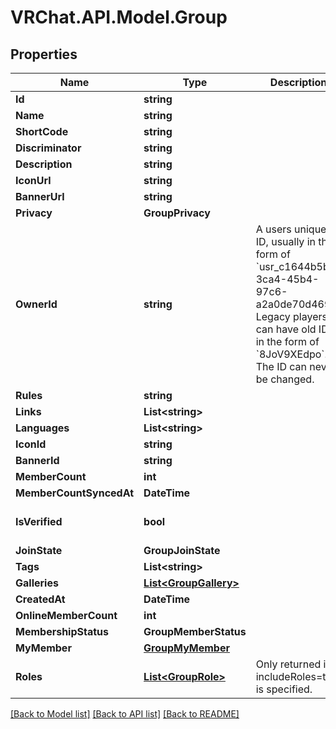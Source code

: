 # VRChat.API.Model.Group

## Properties

Name | Type | Description | Notes
------------ | ------------- | ------------- | -------------
**Id** | **string** |  | [optional] 
**Name** | **string** |  | [optional] 
**ShortCode** | **string** |  | [optional] 
**Discriminator** | **string** |  | [optional] 
**Description** | **string** |  | [optional] 
**IconUrl** | **string** |  | [optional] 
**BannerUrl** | **string** |  | [optional] 
**Privacy** | **GroupPrivacy** |  | [optional] 
**OwnerId** | **string** | A users unique ID, usually in the form of &#x60;usr_c1644b5b-3ca4-45b4-97c6-a2a0de70d469&#x60;. Legacy players can have old IDs in the form of &#x60;8JoV9XEdpo&#x60;. The ID can never be changed. | [optional] 
**Rules** | **string** |  | [optional] 
**Links** | **List&lt;string&gt;** |  | [optional] 
**Languages** | **List&lt;string&gt;** |  | [optional] 
**IconId** | **string** |  | [optional] 
**BannerId** | **string** |  | [optional] 
**MemberCount** | **int** |  | [optional] 
**MemberCountSyncedAt** | **DateTime** |  | [optional] 
**IsVerified** | **bool** |  | [optional] [default to false]
**JoinState** | **GroupJoinState** |  | [optional] 
**Tags** | **List&lt;string&gt;** |   | [optional] 
**Galleries** | [**List&lt;GroupGallery&gt;**](GroupGallery.md) |   | [optional] 
**CreatedAt** | **DateTime** |  | [optional] 
**OnlineMemberCount** | **int** |  | [optional] 
**MembershipStatus** | **GroupMemberStatus** |  | [optional] 
**MyMember** | [**GroupMyMember**](GroupMyMember.md) |  | [optional] 
**Roles** | [**List&lt;GroupRole&gt;**](GroupRole.md) | Only returned if ?includeRoles&#x3D;true is specified. | [optional] 

[[Back to Model list]](../README.md#documentation-for-models) [[Back to API list]](../README.md#documentation-for-api-endpoints) [[Back to README]](../README.md)

